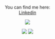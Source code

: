 <p align="center">
You can find me here: 
</br>
<a href="https://www.linkedin.com/in/sang-it/" targer="_blank">Linkedin</a>
</p>

<p align="center">

<img src="https://github-readme-stats.vercel.app/api/top-langs/?username=Sang-it&layout=compact">

</p>
<p align="center">
<img src="https://github-readme-streak-stats.herokuapp.com/?user=Sang-it&&hide_border=true&ring=2f80ed&fire=2f80ed&currStreakLabel=2f80ed&theme=dark">

<img src="https://github-readme-stats.vercel.app/api?username=Sang-it&show_icons=true&hide_border=true&theme=dark">

</p>
